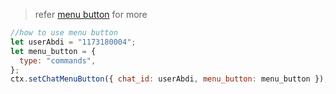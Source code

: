 > refer [menu button](https://core.telegram.org/bots/api#menubutton) for more

```js
//how to use menu button
let userAbdi = "1173180004";
let menu_button = {
  type: "commands",
};
ctx.setChatMenuButton({ chat_id: userAbdi, menu_button: menu_button });
```
